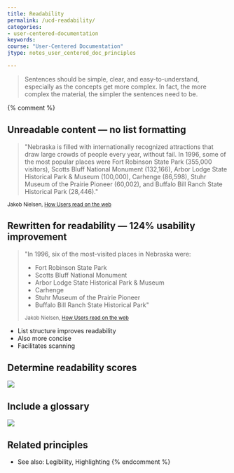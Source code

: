 ```yaml
---
title: Readability
permalink: /ucd-readability/
categories:
- user-centered-documentation
keywords:
course: "User-Centered Documentation"
jtype: notes_user_centered_doc_principles

---
```


> Sentences should be simple, clear, and easy-to-understand, especially as the concepts get more complex. In fact, the more complex the material, the simpler the sentences need to be.

{% comment %}
## Unreadable content &mdash; no list formatting

> "Nebraska is filled with internationally recognized attractions that draw large crowds of people every year, without fail. In 1996, some of the most popular places were Fort Robinson State Park (355,000 visitors), Scotts Bluff National Monument (132,166), Arbor Lodge State Historical Park & Museum (100,000), Carhenge (86,598), Stuhr Museum of the Prairie Pioneer (60,002), and Buffalo Bill Ranch State Historical Park (28,446)."

<small>Jakob Nielsen, <a href="http://www.nngroup.com/articles/how-users-read-on-the-web/">How Users read on the web</a></small>

## Rewritten for readability &mdash; 124% usability improvement

<blockquote>"In 1996, six of the most-visited places in Nebraska were:
<ul><li>Fort Robinson State Park</li>
    <li>Scotts Bluff National Monument</li>
    <li>Arbor Lodge State Historical Park & Museum</li>
    <li>Carhenge</li>
    <li>Stuhr Museum of the Prairie Pioneer</li>
    <li>Buffalo Bill Ranch State Historical Park"</li></ul></p>
<small>Jakob Nielsen, <a href="http://www.nngroup.com/articles/how-users-read-on-the-web/">How Users read on the web</a></small></blockquote>

* List structure improves readability
* Also more concise
* Facilitates scanning

## Determine readability scores

<a href="https://readability-score.com"><img src="/user_centered_doc/media/rasters/readabilityscore.png"/></a>

## Include a glossary

<a href="http://www.sphinx-doc.org/en/1.5.1/glossary.html"><img src="/user_centered_doc/media/rasters/glossary.png"/></a>

## Related principles

* See also: Legibility, Highlighting
{% endcomment %}

